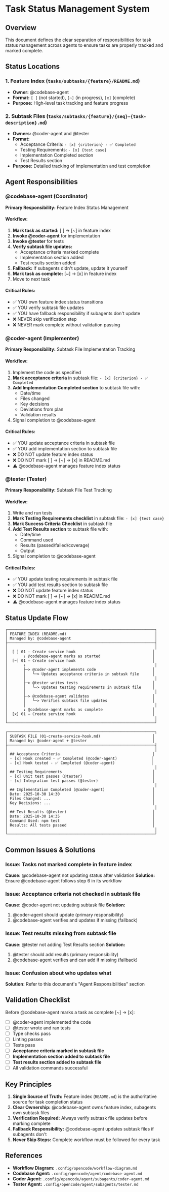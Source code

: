 # Task Status Management System

## Overview

This document defines the clear separation of responsibilities for task status management across agents to ensure tasks are properly tracked and marked complete.

## Status Locations

### 1. Feature Index (`tasks/subtasks/{feature}/README.md`)
- **Owner:** @codebase-agent
- **Format:** `[ ]` (not started), `[~]` (in progress), `[x]` (complete)
- **Purpose:** High-level task tracking and feature progress

### 2. Subtask Files (`tasks/subtasks/{feature}/{seq}-{task-description}.md`)
- **Owners:** @coder-agent and @tester
- **Format:** 
  - Acceptance Criteria: `- [x] {criterion} - ✅ Completed`
  - Testing Requirements: `- [x] {test case}`
  - Implementation Completed section
  - Test Results section
- **Purpose:** Detailed tracking of implementation and test completion

## Agent Responsibilities

### @codebase-agent (Coordinator)
**Primary Responsibility:** Feature Index Status Management

#### Workflow:
1. **Mark task as started:** [ ] → [~] in feature index
2. **Invoke @coder-agent** for implementation
3. **Invoke @tester** for tests
4. **Verify subtask file updates:**
   - Acceptance criteria marked complete
   - Implementation section added
   - Test results section added
5. **Fallback:** If subagents didn't update, update it yourself
6. **Mark task as complete:** [~] → [x] in feature index
7. Move to next task

#### Critical Rules:
- ✅ YOU own feature index status transitions
- ✅ YOU verify subtask file updates
- ✅ YOU have fallback responsibility if subagents don't update
- ❌ NEVER skip verification step
- ❌ NEVER mark complete without validation passing

### @coder-agent (Implementer)
**Primary Responsibility:** Subtask File Implementation Tracking

#### Workflow:
1. Implement the code as specified
2. **Mark acceptance criteria** in subtask file: `- [x] {criterion} - ✅ Completed`
3. **Add Implementation Completed section** to subtask file with:
   - Date/time
   - Files changed
   - Key decisions
   - Deviations from plan
   - Validation results
4. Signal completion to @codebase-agent

#### Critical Rules:
- ✅ YOU update acceptance criteria in subtask file
- ✅ YOU add implementation section to subtask file
- ❌ DO NOT update feature index status
- ❌ DO NOT mark [ ] → [~] → [x] in README.md
- ⚠️  @codebase-agent manages feature index status

### @tester (Tester)
**Primary Responsibility:** Subtask File Test Tracking

#### Workflow:
1. Write and run tests
2. **Mark Testing Requirements checklist** in subtask file: `- [x] {test case}`
3. **Mark Success Criteria Checklist** in subtask file
4. **Add Test Results section** to subtask file with:
   - Date/time
   - Command used
   - Results (passed/failed/coverage)
   - Output
5. Signal completion to @codebase-agent

#### Critical Rules:
- ✅ YOU update testing requirements in subtask file
- ✅ YOU add test results section to subtask file
- ❌ DO NOT update feature index status
- ❌ DO NOT mark [ ] → [~] → [x] in README.md
- ⚠️  @codebase-agent manages feature index status

## Status Update Flow

```
┌─────────────────────────────────────────────────────────────────┐
│ FEATURE INDEX (README.md)                                       │
│ Managed by: @codebase-agent                                     │
├─────────────────────────────────────────────────────────────────┤
│                                                                 │
│  [ ] 01 — Create service hook                                  │
│       ↓ @codebase-agent marks as started                       │
│  [~] 01 — Create service hook                                  │
│       ↓                                                         │
│       ├─> @coder-agent implements code                         │
│       │   └─> Updates acceptance criteria in subtask file      │
│       │                                                         │
│       ├─> @tester writes tests                                 │
│       │   └─> Updates testing requirements in subtask file     │
│       │                                                         │
│       ├─> @codebase-agent validates                            │
│       │   └─> Verifies subtask file updates                    │
│       │                                                         │
│       ↓ @codebase-agent marks as complete                      │
│  [x] 01 — Create service hook                                  │
│                                                                 │
└─────────────────────────────────────────────────────────────────┘

┌─────────────────────────────────────────────────────────────────┐
│ SUBTASK FILE (01-create-service-hook.md)                       │
│ Managed by: @coder-agent + @tester                             │
├─────────────────────────────────────────────────────────────────┤
│                                                                 │
│ ## Acceptance Criteria                                         │
│ - [x] Hook created - ✅ Completed (@coder-agent)               │
│ - [x] Hook tested - ✅ Completed (@coder-agent)                │
│                                                                 │
│ ## Testing Requirements                                        │
│ - [x] Unit test passes (@tester)                               │
│ - [x] Integration test passes (@tester)                        │
│                                                                 │
│ ## Implementation Completed (@coder-agent)                     │
│ Date: 2025-10-30 14:30                                         │
│ Files Changed: ...                                             │
│ Key Decisions: ...                                             │
│                                                                 │
│ ## Test Results (@tester)                                      │
│ Date: 2025-10-30 14:35                                         │
│ Command Used: npm test                                         │
│ Results: All tests passed                                      │
│                                                                 │
└─────────────────────────────────────────────────────────────────┘
```

## Common Issues & Solutions

### Issue: Tasks not marked complete in feature index
**Cause:** @codebase-agent not updating status after validation
**Solution:** Ensure @codebase-agent follows step 6 in its workflow

### Issue: Acceptance criteria not checked in subtask file
**Cause:** @coder-agent not updating subtask file
**Solution:** 
1. @coder-agent should update (primary responsibility)
2. @codebase-agent verifies and updates if missing (fallback)

### Issue: Test results missing from subtask file
**Cause:** @tester not adding Test Results section
**Solution:**
1. @tester should add results (primary responsibility)
2. @codebase-agent verifies and can add if missing (fallback)

### Issue: Confusion about who updates what
**Solution:** Refer to this document's "Agent Responsibilities" section

## Validation Checklist

Before @codebase-agent marks a task as complete [~] → [x]:

- [ ] @coder-agent implemented the code
- [ ] @tester wrote and ran tests
- [ ] Type checks pass
- [ ] Linting passes
- [ ] Tests pass
- [ ] **Acceptance criteria marked in subtask file**
- [ ] **Implementation section added to subtask file**
- [ ] **Test results section added to subtask file**
- [ ] All validation commands successful

## Key Principles

1. **Single Source of Truth:** Feature index (`README.md`) is the authoritative source for task completion status
2. **Clear Ownership:** @codebase-agent owns feature index, subagents own subtask files
3. **Verification Required:** Always verify subtask file updates before marking complete
4. **Fallback Responsibility:** @codebase-agent updates subtask files if subagents don't
5. **Never Skip Steps:** Complete workflow must be followed for every task

## References

- **Workflow Diagram:** `.config/opencode/workflow-diagram.md`
- **Codebase Agent:** `.config/opencode/agent/codebase-agent.md`
- **Coder Agent:** `.config/opencode/agent/subagents/coder-agent.md`
- **Tester Agent:** `.config/opencode/agent/subagents/tester.md`
